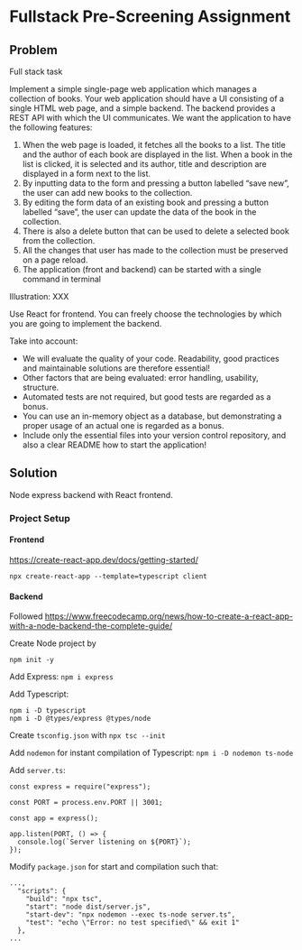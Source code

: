 # Fullstack Pre-Screening Assignment

## Problem

Full stack task

Implement a simple single-page web application which manages a collection of books. Your web application should have a UI consisting of a single HTML web page, and a simple backend. The backend provides a REST API with which the UI communicates. We want the application to have the following features:

1. When the web page is loaded, it fetches all the books to a list. The title and the author of each book are displayed in the list.
   When a book in the list is clicked, it is selected and its author, title and description are displayed in a form next to the list.
2. By inputting data to the form and pressing a button labelled “save new”, the user can add new books to the collection.
3. By editing the form data of an existing book and pressing a button labelled “save”, the user can update the data of the book in the collection.
4. There is also a delete button that can be used to delete a selected book from the collection.
5. All the changes that user has made to the collection must be preserved on a page reload.
6. The application (front and backend) can be started with a single command in terminal

Illustration:
XXX

Use React for frontend. You can freely choose the technologies by which you are going to implement the backend.

Take into account:

- We will evaluate the quality of your code. Readability, good practices and maintainable solutions are therefore essential!
- Other factors that are being evaluated: error handling, usability, structure.
- Automated tests are not required, but good tests are regarded as a bonus.
- You can use an in-memory object as a database, but demonstrating a proper usage of an actual one is regarded as a bonus.
- Include only the essential files into your version control repository, and also a clear README how to start the application!

## Solution

Node express backend with React frontend.

### Project Setup

#### Frontend

https://create-react-app.dev/docs/getting-started/

`npx create-react-app --template=typescript client`

#### Backend

Followed https://www.freecodecamp.org/news/how-to-create-a-react-app-with-a-node-backend-the-complete-guide/

Create Node project by

`npm init -y`

Add Express:
`npm i express`

Add Typescript:

```
npm i -D typescript
npm i -D @types/express @types/node
```

Create `tsconfig.json` with
`npx tsc --init`

Add `nodemon` for instant compilation of Typescript:
`npm i -D nodemon ts-node`

Add `server.ts`:

```
const express = require("express");

const PORT = process.env.PORT || 3001;

const app = express();

app.listen(PORT, () => {
  console.log(`Server listening on ${PORT}`);
});
```

Modify `package.json` for start and compilation such that:

```
...,
  "scripts": {
    "build": "npx tsc",
    "start": "node dist/server.js",
    "start-dev": "npx nodemon --exec ts-node server.ts",
    "test": "echo \"Error: no test specified\" && exit 1"
  },
...
```
